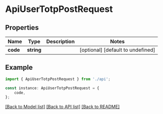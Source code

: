 # ApiUserTotpPostRequest


## Properties

Name | Type | Description | Notes
------------ | ------------- | ------------- | -------------
**code** | **string** |  | [optional] [default to undefined]

## Example

```typescript
import { ApiUserTotpPostRequest } from './api';

const instance: ApiUserTotpPostRequest = {
    code,
};
```

[[Back to Model list]](../README.md#documentation-for-models) [[Back to API list]](../README.md#documentation-for-api-endpoints) [[Back to README]](../README.md)
